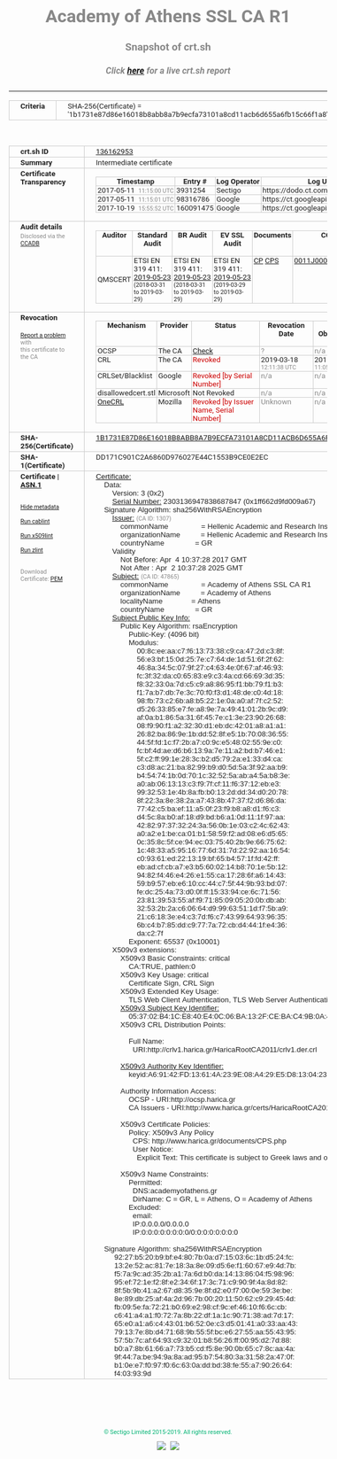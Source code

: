 # Academy of Athens SSL CA R1
### Snapshot of crt.sh
##### Click [here](https://crt.sh/?q=1B1731E87D86E16018B8ABB8A7B9ECFA73101A8CD11ACB6D655A6FB15C66F1A8) for a live crt.sh report

---
<!DOCTYPE HTML PUBLIC "-//W3C//DTD HTML 4.0 Transitional//EN">
<HTML>
<HEAD>
  <META http-equiv="Content-Type" content="text/html; charset=UTF-8">
  <TITLE>crt.sh | 1b1731e87d86e16018b8abb8a7b9ecfa73101a8cd11acb6d655a6fb15c66f1a8</TITLE>
  <META name="description" content="Free CT Log Certificate Search Tool from Sectigo (formerly Comodo CA)">
  <META name="keywords" content="crt.sh, CT, Certificate Transparency, Certificate Search, SSL Certificate, Sectigo, Comodo CA">
  <LINK href="//fonts.googleapis.com/css?family=Roboto+Mono|Roboto:400,400i,700,700i" rel="stylesheet">
  <STYLE type="text/css">
    a {
      white-space: nowrap;
    }
    body {
      color: #888888;
      font: 12pt Roboto, sans-serif;
      padding-top: 10px;
      text-align: center
    }
    form {
      margin: 0px
    }
    span {
      border-radius: 10px
    }
    span.heading {
      color: #888888;
      font: 12pt Roboto, sans-serif
    }
    span.title {
      background-color: #00B373;
      color: #FFFFFF;
      font: bold 18pt Roboto, sans-serif;
      padding: 0px 5px
    }
    span.text {
      color: #888888;
      font: 10pt Roboto, sans-serif
    }
    span.whiteongrey {
      background-color: #D9D9D6;
      color: #FFFFFF;
      font: bold 18pt Roboto, sans-serif;
      padding: 0px 5px
    }
    table {
      border-collapse: collapse;
      color: #222222;
      font: 10pt Roboto, sans-serif;
      margin-left: auto;
      margin-right: auto
    }
    table.options {
      border: none;
      margin-left: 10px
    }
    td, th {
      border: 1px solid #CCCCCC;
      padding: 0px 2px;
      text-align: left;
      vertical-align: top
    }
    td.outer, th.outer {
      border: 1px solid #CCCCCC;
      padding: 2px 20px;
      text-align: left
    }
    th.heading {
      color: #888888;
      font: bold italic 12pt Roboto, sans-serif;
      padding: 20px 0px 0px;
      text-align: center
    }
    th.options, td.options {
      border: none;
      vertical-align: middle
    }
    td.text {
      font: 10pt "Roboto Mono", sans-serif;
      padding: 2px 20px
    }
    td.heading {
      border: none;
      color: #888888;
      font: 12pt Roboto, sans-serif;
      padding-top: 20px;
      text-align: center
    }
    table.lint td, th {
      text-align: center
    }
    .button {
      background-color: #00B373;
      border-radius: 10px;
      color: #FFFFFF;
      font: bold 13pt Roboto, sans-serif
    }
    .copyright {
      font: 8pt Roboto, sans-serif;
      color: #00B373
    }
    .input {
      border: 1px solid #888888;
      font-weight: bold;
      text-align: center
    }
    .small {
      font: 8pt Roboto, sans-serif;
      color: #888888
    }
    .error {
      background-color: #FFDFDF;
      color: #CC0000;
      font-weight: bold
    }
    .fatal {
      background-color: #0000AA;
      color: #FFFFFF;
      font-weight: bold
    }
    .notice {
      background-color: #FFFFDF;
      color: #606000
    }
    .warning {
      background-color: #FFEFDF;
      color: #DF6000
    }
  </STYLE>
</HEAD>
<BODY>

<TABLE>
  <TR>
    <TH class="outer">Criteria</TH>
    <TD class="outer">SHA-256(Certificate) = '1b1731e87d86e16018b8abb8a7b9ecfa73101a8cd11acb6d655a6fb15c66f1a8'</TD>
  </TR>
</TABLE>
<BR>
<TABLE>
  <TR>
    <TH class="outer">crt.sh ID</TH>
    <TD class="outer"><A href="?id=136162953">136162953</A></TD>
  </TR>
  <TR>
    <TH class="outer">Summary</TH>
    <TD class="outer">Intermediate certificate</TD>
  </TR>
  <TR>
    <TH class="outer">Certificate<BR>Transparency</TH>
    <TD class="outer">
<TABLE class="options" style="margin-left:0px">
  <TR>
    <TH>Timestamp</TH>
    <TH>Entry #</TH>
    <TH>Log Operator</TH>
    <TH>Log URL</TH>
  </TR>
  <TR>
    <TD>2017-05-11&nbsp; <FONT class="small">11:15:00 UTC</FONT></TD>
    <TD>3931254</TD>
    <TD>Sectigo</TD>
    <TD>https://dodo.ct.comodo.com</TD>
  </TR>
  <TR>
    <TD>2017-05-11&nbsp; <FONT class="small">11:15:01 UTC</FONT></TD>
    <TD>98316786</TD>
    <TD>Google</TD>
    <TD>https://ct.googleapis.com/rocketeer</TD>
  </TR>
  <TR>
    <TD>2017-10-19&nbsp; <FONT class="small">15:55:52 UTC</FONT></TD>
    <TD>160091475</TD>
    <TD>Google</TD>
    <TD>https://ct.googleapis.com/pilot</TD>
  </TR>
</TABLE>
    </TD>
  </TR>
  <TR>
    <TH class="outer">Audit details<BR>
      <DIV class="small" style="padding-top:3px">Disclosed via the
        <A href="//ccadb-public.secure.force.com/mozilla/PublicAllIntermediateCerts" target="_blank">CCADB</A></DIV>
    </TH>
    <TD class="outer">
<TABLE class="options" style="margin-left:0px">
  <TR>
    <TH>Auditor</TH>
    <TH>Standard Audit</TH>
    <TH>BR Audit</TH>
    <TH>EV SSL Audit</TH>
    <TH>Documents</TH>
    <TH>CCADB</TH>
    <TH>Root Owner / Certificate</TH>
  </TR>
  <TR>
    <TD style="vertical-align:middle">QMSCERT</TD>
    <TD>ETSI EN 319 411:
      <A href="https://repo.harica.gr/documents/HARICA-AUDIT_ATTESTATION_W_ANNEX_290617-7-R2-AA-text.pdf" target="_blank">2019-05-23</A>
      <BR><FONT style="font-size:8pt">(2018-03-31 to 2019-03-29)</FONT></TD>
    <TD>ETSI EN 319 411:
      <A href="https://repo.harica.gr/documents/HARICA-AUDIT_ATTESTATION_W_ANNEX_290617-7-R2-AA-text.pdf" target="_blank">2019-05-23</A>
      <BR><FONT style="font-size:8pt">(2018-03-31 to 2019-03-29)</FONT></TD>
    <TD>ETSI EN 319 411:
      <A href="https://www.qmscert.com/share/HARICA-AUDIT_ATTESTATION_W_ANNEX_290617-7-R2-AA.pdf" target="_blank">2019-05-23</A>
      <BR><FONT style="font-size:8pt">(2019-03-29 to 2019-03-29)</FONT></TD>
    <TD>
      <A href="https://repo.harica.gr/documents/CPS-EN.pdf" target="blank">CP</A>
      <A href="https://repo.harica.gr/documents/CPS-EN.pdf" target="blank">CPS</A>
    </TD>
    <TD><A href="//ccadb.force.com/0011J00001K39DVQAZ" target="_blank">0011J00001K39DVQAZ</A></TD>
    <TD><A href="/?id=1877101">HARICA</A></TD>
  </TR>
</TABLE>
    </TD>
  </TR>
  <TR>
    <TH class="outer">Revocation<BR><BR>
      <DIV class="small" style="padding-top:3px"><A href="?id=136162953&opt=problemreporting">Report a problem</A> with<BR>this certificate to the CA</DIV></TH>
    <TD class="outer">
      <TABLE class="options" style="margin-left:0px">
        <TR>
          <TH>Mechanism</TH>
          <TH>Provider</TH>
          <TH>Status</TH>
          <TH>Revocation Date</TH>
          <TH>Last Observed in CRL</TH>
          <TH>Last Checked <SPAN style="color:#CC0000;vertical-align:middle;font-size:70%;font-weight:normal">(Error)</SPAN></TH>
        </TR>
        <TR>
          <TD>OCSP</TD>
          <TD>The CA</TD>
          <TD><A href="?id=136162953&opt=ocsp">Check</A></TD>
          <TD><SPAN style="color:#888888">?</SPAN></TD>
          <TD><SPAN style="color:#888888">n/a</SPAN></TD>
          <TD><SPAN style="color:#888888">?</SPAN></TD>
        </TR>
        <TR>
          <TD>CRL</TD>
          <TD>The CA</TD>
          <TD><SPAN style="color:#CC0000">Revoked</SPAN></TD><TD>2019-03-18&nbsp; <FONT class="small">12:11:38 UTC</FONT></TD><TD>2019-05-06&nbsp; <FONT class="small">11:05:20 UTC</FONT></TD><TD>2019-12-04&nbsp; <FONT class="small">19:11:39 UTC</FONT></TD>
        </TR>
        <TR>
          <TD>CRLSet/Blacklist</TD>
          <TD>Google</TD>
          <TD><SPAN style="color:#CC0000">Revoked [by Serial Number]</SPAN></TD>
          <TD><SPAN style="color:#888888">n/a</SPAN></TD>
          <TD><SPAN style="color:#888888">n/a</SPAN></TD>
          <TD><SPAN style="color:#888888">n/a</SPAN></TD>
        </TR>
        <TR>
          <TD>disallowedcert.stl</TD>
          <TD>Microsoft</TD>
          <TD>Not Revoked</TD>
          <TD><SPAN style="color:#888888">n/a</SPAN></TD>
          <TD><SPAN style="color:#888888">n/a</SPAN></TD>
          <TD><SPAN style="color:#888888">n/a</SPAN></TD>
        </TR>
        <TR>
          <TD><A href="/mozilla-onecrl" target="_blank">OneCRL</A></TD>
          <TD>Mozilla</TD>
          <TD><SPAN style="color:#CC0000">Revoked [by Issuer Name, Serial Number]</SPAN></TD><TD><SPAN style="color:#888888">Unknown</SPAN></TD>
          <TD><SPAN style="color:#888888">n/a</SPAN></TD>
          <TD><SPAN style="color:#888888">n/a</SPAN></TD>
        </TR>
      </TABLE>
    </TD>
  </TR>
  <TR>
    <TH class="outer">SHA-256(Certificate)</TH>
    <TD class="outer"><A href="//censys.io/certificates/1b1731e87d86e16018b8abb8a7b9ecfa73101a8cd11acb6d655a6fb15c66f1a8">1B1731E87D86E16018B8ABB8A7B9ECFA73101A8CD11ACB6D655A6FB15C66F1A8</A></TD>
  </TR>
  <TR>
    <TH class="outer">SHA-1(Certificate)</TH>
    <TD class="outer">DD171C901C2A6860D976027E44C1553B9CE0E2EC</TD>
  </TR>
  <TR>
    <TH class="outer">Certificate | <A href="?asn1=136162953">ASN.1</A>
      <SPAN class="small"><BR>
      <BR><BR><A href="?id=136162953&opt=nometadata">Hide metadata</A>
      <BR><BR><A href="?id=136162953&opt=cablint">Run cablint</A>
      <BR><BR><A href="?id=136162953&opt=x509lint">Run x509lint</A>
      <BR><BR><A href="?id=136162953&opt=zlint">Run zlint</A>
      <BR><BR><BR>Download Certificate: <A href="?d=136162953">PEM</A>
      </SPAN>
    </TH>
    <TD class="text"><A href="?d=136162953">Certificate:</A><BR>&nbsp;&nbsp;&nbsp;&nbsp;Data:<BR>&nbsp;&nbsp;&nbsp;&nbsp;&nbsp;&nbsp;&nbsp;&nbsp;Version:&nbsp;3&nbsp;(0x2)<BR>&nbsp;&nbsp;&nbsp;&nbsp;&nbsp;&nbsp;&nbsp;&nbsp;<A href="?serial=1ff662d9fd009a67">Serial&nbsp;Number:</A>&nbsp;2303136947838687847&nbsp;(0x1ff662d9fd009a67)<BR>&nbsp;&nbsp;&nbsp;&nbsp;Signature&nbsp;Algorithm:&nbsp;sha256WithRSAEncryption<BR>&nbsp;&nbsp;&nbsp;&nbsp;&nbsp;&nbsp;&nbsp;&nbsp;<A href="?caid=1307">Issuer:</A> <SPAN class="small">(CA ID: 1307)</SPAN><BR>&nbsp;&nbsp;&nbsp;&nbsp;&nbsp;&nbsp;&nbsp;&nbsp;&nbsp;&nbsp;&nbsp;&nbsp;commonName&nbsp;&nbsp;&nbsp;&nbsp;&nbsp;&nbsp;&nbsp;&nbsp;&nbsp;&nbsp;&nbsp;&nbsp;&nbsp;&nbsp;&nbsp;&nbsp;=&nbsp;Hellenic&nbsp;Academic&nbsp;and&nbsp;Research&nbsp;Institutions&nbsp;RootCA&nbsp;2011<BR>&nbsp;&nbsp;&nbsp;&nbsp;&nbsp;&nbsp;&nbsp;&nbsp;&nbsp;&nbsp;&nbsp;&nbsp;organizationName&nbsp;&nbsp;&nbsp;&nbsp;&nbsp;&nbsp;&nbsp;&nbsp;&nbsp;&nbsp;=&nbsp;Hellenic&nbsp;Academic&nbsp;and&nbsp;Research&nbsp;Institutions&nbsp;Cert.&nbsp;Authority<BR>&nbsp;&nbsp;&nbsp;&nbsp;&nbsp;&nbsp;&nbsp;&nbsp;&nbsp;&nbsp;&nbsp;&nbsp;countryName&nbsp;&nbsp;&nbsp;&nbsp;&nbsp;&nbsp;&nbsp;&nbsp;&nbsp;&nbsp;&nbsp;&nbsp;&nbsp;&nbsp;&nbsp;=&nbsp;GR<BR>&nbsp;&nbsp;&nbsp;&nbsp;&nbsp;&nbsp;&nbsp;&nbsp;Validity<BR>&nbsp;&nbsp;&nbsp;&nbsp;&nbsp;&nbsp;&nbsp;&nbsp;&nbsp;&nbsp;&nbsp;&nbsp;Not&nbsp;Before:&nbsp;Apr&nbsp;&nbsp;4&nbsp;10:37:28&nbsp;2017&nbsp;GMT<BR>&nbsp;&nbsp;&nbsp;&nbsp;&nbsp;&nbsp;&nbsp;&nbsp;&nbsp;&nbsp;&nbsp;&nbsp;Not&nbsp;After&nbsp;:&nbsp;Apr&nbsp;&nbsp;2&nbsp;10:37:28&nbsp;2025&nbsp;GMT<BR>&nbsp;&nbsp;&nbsp;&nbsp;&nbsp;&nbsp;&nbsp;&nbsp;<A href="?caid=47865">Subject:</A> <SPAN class="small">(CA ID: 47865)</SPAN><BR>&nbsp;&nbsp;&nbsp;&nbsp;&nbsp;&nbsp;&nbsp;&nbsp;&nbsp;&nbsp;&nbsp;&nbsp;commonName&nbsp;&nbsp;&nbsp;&nbsp;&nbsp;&nbsp;&nbsp;&nbsp;&nbsp;&nbsp;&nbsp;&nbsp;&nbsp;&nbsp;&nbsp;&nbsp;=&nbsp;Academy&nbsp;of&nbsp;Athens&nbsp;SSL&nbsp;CA&nbsp;R1<BR>&nbsp;&nbsp;&nbsp;&nbsp;&nbsp;&nbsp;&nbsp;&nbsp;&nbsp;&nbsp;&nbsp;&nbsp;organizationName&nbsp;&nbsp;&nbsp;&nbsp;&nbsp;&nbsp;&nbsp;&nbsp;&nbsp;&nbsp;=&nbsp;Academy&nbsp;of&nbsp;Athens<BR>&nbsp;&nbsp;&nbsp;&nbsp;&nbsp;&nbsp;&nbsp;&nbsp;&nbsp;&nbsp;&nbsp;&nbsp;localityName&nbsp;&nbsp;&nbsp;&nbsp;&nbsp;&nbsp;&nbsp;&nbsp;&nbsp;&nbsp;&nbsp;&nbsp;&nbsp;&nbsp;=&nbsp;Athens<BR>&nbsp;&nbsp;&nbsp;&nbsp;&nbsp;&nbsp;&nbsp;&nbsp;&nbsp;&nbsp;&nbsp;&nbsp;countryName&nbsp;&nbsp;&nbsp;&nbsp;&nbsp;&nbsp;&nbsp;&nbsp;&nbsp;&nbsp;&nbsp;&nbsp;&nbsp;&nbsp;&nbsp;=&nbsp;GR<BR>&nbsp;&nbsp;&nbsp;&nbsp;&nbsp;&nbsp;&nbsp;&nbsp;<A href="?spkisha256=1a9a953d932901e4471525551631b54a734be53cc3c216988efd9fceedc2fcf0">Subject&nbsp;Public&nbsp;Key&nbsp;Info:</A><BR>&nbsp;&nbsp;&nbsp;&nbsp;&nbsp;&nbsp;&nbsp;&nbsp;&nbsp;&nbsp;&nbsp;&nbsp;Public&nbsp;Key&nbsp;Algorithm:&nbsp;rsaEncryption<BR>&nbsp;&nbsp;&nbsp;&nbsp;&nbsp;&nbsp;&nbsp;&nbsp;&nbsp;&nbsp;&nbsp;&nbsp;&nbsp;&nbsp;&nbsp;&nbsp;Public-Key:&nbsp;(4096&nbsp;bit)<BR>&nbsp;&nbsp;&nbsp;&nbsp;&nbsp;&nbsp;&nbsp;&nbsp;&nbsp;&nbsp;&nbsp;&nbsp;&nbsp;&nbsp;&nbsp;&nbsp;Modulus:<BR>&nbsp;&nbsp;&nbsp;&nbsp;&nbsp;&nbsp;&nbsp;&nbsp;&nbsp;&nbsp;&nbsp;&nbsp;&nbsp;&nbsp;&nbsp;&nbsp;&nbsp;&nbsp;&nbsp;&nbsp;00:8c:ee:aa:c7:f6:13:73:38:c9:ca:47:2d:c3:8f:<BR>&nbsp;&nbsp;&nbsp;&nbsp;&nbsp;&nbsp;&nbsp;&nbsp;&nbsp;&nbsp;&nbsp;&nbsp;&nbsp;&nbsp;&nbsp;&nbsp;&nbsp;&nbsp;&nbsp;&nbsp;56:e3:bf:15:0d:25:7e:c7:64:de:1d:51:6f:2f:62:<BR>&nbsp;&nbsp;&nbsp;&nbsp;&nbsp;&nbsp;&nbsp;&nbsp;&nbsp;&nbsp;&nbsp;&nbsp;&nbsp;&nbsp;&nbsp;&nbsp;&nbsp;&nbsp;&nbsp;&nbsp;46:8a:34:5c:07:9f:27:c4:63:4e:0f:67:af:46:93:<BR>&nbsp;&nbsp;&nbsp;&nbsp;&nbsp;&nbsp;&nbsp;&nbsp;&nbsp;&nbsp;&nbsp;&nbsp;&nbsp;&nbsp;&nbsp;&nbsp;&nbsp;&nbsp;&nbsp;&nbsp;fc:3f:32:da:c0:65:83:e9:c3:4a:cd:66:69:3d:35:<BR>&nbsp;&nbsp;&nbsp;&nbsp;&nbsp;&nbsp;&nbsp;&nbsp;&nbsp;&nbsp;&nbsp;&nbsp;&nbsp;&nbsp;&nbsp;&nbsp;&nbsp;&nbsp;&nbsp;&nbsp;f8:32:33:0a:7d:c5:c9:a8:86:95:f1:bb:79:f1:b3:<BR>&nbsp;&nbsp;&nbsp;&nbsp;&nbsp;&nbsp;&nbsp;&nbsp;&nbsp;&nbsp;&nbsp;&nbsp;&nbsp;&nbsp;&nbsp;&nbsp;&nbsp;&nbsp;&nbsp;&nbsp;f1:7a:b7:db:7e:3c:70:f0:f3:d1:48:de:c0:4d:18:<BR>&nbsp;&nbsp;&nbsp;&nbsp;&nbsp;&nbsp;&nbsp;&nbsp;&nbsp;&nbsp;&nbsp;&nbsp;&nbsp;&nbsp;&nbsp;&nbsp;&nbsp;&nbsp;&nbsp;&nbsp;98:fb:73:c2:6b:a8:b5:22:1e:0a:a0:af:7f:c2:52:<BR>&nbsp;&nbsp;&nbsp;&nbsp;&nbsp;&nbsp;&nbsp;&nbsp;&nbsp;&nbsp;&nbsp;&nbsp;&nbsp;&nbsp;&nbsp;&nbsp;&nbsp;&nbsp;&nbsp;&nbsp;d5:26:33:85:e7:fe:a8:9e:7a:49:41:01:2b:9c:d9:<BR>&nbsp;&nbsp;&nbsp;&nbsp;&nbsp;&nbsp;&nbsp;&nbsp;&nbsp;&nbsp;&nbsp;&nbsp;&nbsp;&nbsp;&nbsp;&nbsp;&nbsp;&nbsp;&nbsp;&nbsp;af:0a:b1:86:5a:31:6f:45:7e:c1:3e:23:90:26:68:<BR>&nbsp;&nbsp;&nbsp;&nbsp;&nbsp;&nbsp;&nbsp;&nbsp;&nbsp;&nbsp;&nbsp;&nbsp;&nbsp;&nbsp;&nbsp;&nbsp;&nbsp;&nbsp;&nbsp;&nbsp;08:f9:90:f1:a2:32:30:d1:eb:dc:42:01:a8:a1:a1:<BR>&nbsp;&nbsp;&nbsp;&nbsp;&nbsp;&nbsp;&nbsp;&nbsp;&nbsp;&nbsp;&nbsp;&nbsp;&nbsp;&nbsp;&nbsp;&nbsp;&nbsp;&nbsp;&nbsp;&nbsp;26:82:ba:86:9e:1b:dd:52:8f:e5:1b:70:08:36:55:<BR>&nbsp;&nbsp;&nbsp;&nbsp;&nbsp;&nbsp;&nbsp;&nbsp;&nbsp;&nbsp;&nbsp;&nbsp;&nbsp;&nbsp;&nbsp;&nbsp;&nbsp;&nbsp;&nbsp;&nbsp;44:5f:fd:1c:f7:2b:a7:c0:9c:e5:48:02:55:9e:c0:<BR>&nbsp;&nbsp;&nbsp;&nbsp;&nbsp;&nbsp;&nbsp;&nbsp;&nbsp;&nbsp;&nbsp;&nbsp;&nbsp;&nbsp;&nbsp;&nbsp;&nbsp;&nbsp;&nbsp;&nbsp;fc:bf:4d:ae:d6:b6:13:9a:7e:11:a2:bd:b7:46:e1:<BR>&nbsp;&nbsp;&nbsp;&nbsp;&nbsp;&nbsp;&nbsp;&nbsp;&nbsp;&nbsp;&nbsp;&nbsp;&nbsp;&nbsp;&nbsp;&nbsp;&nbsp;&nbsp;&nbsp;&nbsp;5f:c2:ff:99:1e:28:3c:b2:d5:79:2a:e1:33:d4:ca:<BR>&nbsp;&nbsp;&nbsp;&nbsp;&nbsp;&nbsp;&nbsp;&nbsp;&nbsp;&nbsp;&nbsp;&nbsp;&nbsp;&nbsp;&nbsp;&nbsp;&nbsp;&nbsp;&nbsp;&nbsp;c3:d8:ac:21:ba:82:99:b9:d0:5d:5a:3f:92:aa:b9:<BR>&nbsp;&nbsp;&nbsp;&nbsp;&nbsp;&nbsp;&nbsp;&nbsp;&nbsp;&nbsp;&nbsp;&nbsp;&nbsp;&nbsp;&nbsp;&nbsp;&nbsp;&nbsp;&nbsp;&nbsp;b4:54:74:1b:0d:70:1c:32:52:5a:ab:a4:5a:b8:3e:<BR>&nbsp;&nbsp;&nbsp;&nbsp;&nbsp;&nbsp;&nbsp;&nbsp;&nbsp;&nbsp;&nbsp;&nbsp;&nbsp;&nbsp;&nbsp;&nbsp;&nbsp;&nbsp;&nbsp;&nbsp;a0:ab:06:13:13:c3:f9:7f:cf:11:f6:37:12:eb:e3:<BR>&nbsp;&nbsp;&nbsp;&nbsp;&nbsp;&nbsp;&nbsp;&nbsp;&nbsp;&nbsp;&nbsp;&nbsp;&nbsp;&nbsp;&nbsp;&nbsp;&nbsp;&nbsp;&nbsp;&nbsp;99:32:53:1e:4b:8a:fb:b0:13:2d:dd:34:d0:20:78:<BR>&nbsp;&nbsp;&nbsp;&nbsp;&nbsp;&nbsp;&nbsp;&nbsp;&nbsp;&nbsp;&nbsp;&nbsp;&nbsp;&nbsp;&nbsp;&nbsp;&nbsp;&nbsp;&nbsp;&nbsp;8f:22:3a:8e:38:2a:a7:43:8b:47:37:f2:d6:86:da:<BR>&nbsp;&nbsp;&nbsp;&nbsp;&nbsp;&nbsp;&nbsp;&nbsp;&nbsp;&nbsp;&nbsp;&nbsp;&nbsp;&nbsp;&nbsp;&nbsp;&nbsp;&nbsp;&nbsp;&nbsp;77:42:c5:ba:ef:11:a5:0f:23:f9:b8:a8:d1:f6:c3:<BR>&nbsp;&nbsp;&nbsp;&nbsp;&nbsp;&nbsp;&nbsp;&nbsp;&nbsp;&nbsp;&nbsp;&nbsp;&nbsp;&nbsp;&nbsp;&nbsp;&nbsp;&nbsp;&nbsp;&nbsp;d4:5c:8a:b0:af:18:d9:bd:b6:a1:0d:11:1f:97:aa:<BR>&nbsp;&nbsp;&nbsp;&nbsp;&nbsp;&nbsp;&nbsp;&nbsp;&nbsp;&nbsp;&nbsp;&nbsp;&nbsp;&nbsp;&nbsp;&nbsp;&nbsp;&nbsp;&nbsp;&nbsp;42:82:97:37:32:24:3a:56:0b:1e:03:c2:4c:62:43:<BR>&nbsp;&nbsp;&nbsp;&nbsp;&nbsp;&nbsp;&nbsp;&nbsp;&nbsp;&nbsp;&nbsp;&nbsp;&nbsp;&nbsp;&nbsp;&nbsp;&nbsp;&nbsp;&nbsp;&nbsp;a0:a2:e1:be:ca:01:b1:58:59:f2:ad:08:e6:d5:65:<BR>&nbsp;&nbsp;&nbsp;&nbsp;&nbsp;&nbsp;&nbsp;&nbsp;&nbsp;&nbsp;&nbsp;&nbsp;&nbsp;&nbsp;&nbsp;&nbsp;&nbsp;&nbsp;&nbsp;&nbsp;0c:35:8c:5f:ce:94:ec:03:75:40:2b:9e:66:75:62:<BR>&nbsp;&nbsp;&nbsp;&nbsp;&nbsp;&nbsp;&nbsp;&nbsp;&nbsp;&nbsp;&nbsp;&nbsp;&nbsp;&nbsp;&nbsp;&nbsp;&nbsp;&nbsp;&nbsp;&nbsp;1c:48:33:a5:95:16:77:6d:31:7d:22:92:aa:16:54:<BR>&nbsp;&nbsp;&nbsp;&nbsp;&nbsp;&nbsp;&nbsp;&nbsp;&nbsp;&nbsp;&nbsp;&nbsp;&nbsp;&nbsp;&nbsp;&nbsp;&nbsp;&nbsp;&nbsp;&nbsp;c0:93:61:ed:22:13:19:bf:65:b4:57:1f:fd:42:ff:<BR>&nbsp;&nbsp;&nbsp;&nbsp;&nbsp;&nbsp;&nbsp;&nbsp;&nbsp;&nbsp;&nbsp;&nbsp;&nbsp;&nbsp;&nbsp;&nbsp;&nbsp;&nbsp;&nbsp;&nbsp;eb:ad:cf:cb:a7:e3:b5:60:02:14:b8:70:1e:5b:12:<BR>&nbsp;&nbsp;&nbsp;&nbsp;&nbsp;&nbsp;&nbsp;&nbsp;&nbsp;&nbsp;&nbsp;&nbsp;&nbsp;&nbsp;&nbsp;&nbsp;&nbsp;&nbsp;&nbsp;&nbsp;94:82:f4:46:e4:26:e1:55:ca:17:28:6f:a6:14:43:<BR>&nbsp;&nbsp;&nbsp;&nbsp;&nbsp;&nbsp;&nbsp;&nbsp;&nbsp;&nbsp;&nbsp;&nbsp;&nbsp;&nbsp;&nbsp;&nbsp;&nbsp;&nbsp;&nbsp;&nbsp;59:b9:57:eb:e6:10:cc:44:c7:5f:44:9b:93:bd:07:<BR>&nbsp;&nbsp;&nbsp;&nbsp;&nbsp;&nbsp;&nbsp;&nbsp;&nbsp;&nbsp;&nbsp;&nbsp;&nbsp;&nbsp;&nbsp;&nbsp;&nbsp;&nbsp;&nbsp;&nbsp;fe:dc:25:4a:73:d0:0f:ff:15:33:94:ce:6c:71:56:<BR>&nbsp;&nbsp;&nbsp;&nbsp;&nbsp;&nbsp;&nbsp;&nbsp;&nbsp;&nbsp;&nbsp;&nbsp;&nbsp;&nbsp;&nbsp;&nbsp;&nbsp;&nbsp;&nbsp;&nbsp;23:81:39:53:55:af:f9:71:85:09:05:20:0b:db:ab:<BR>&nbsp;&nbsp;&nbsp;&nbsp;&nbsp;&nbsp;&nbsp;&nbsp;&nbsp;&nbsp;&nbsp;&nbsp;&nbsp;&nbsp;&nbsp;&nbsp;&nbsp;&nbsp;&nbsp;&nbsp;32:53:2b:2a:c6:06:64:d9:99:63:51:1d:f7:5b:a9:<BR>&nbsp;&nbsp;&nbsp;&nbsp;&nbsp;&nbsp;&nbsp;&nbsp;&nbsp;&nbsp;&nbsp;&nbsp;&nbsp;&nbsp;&nbsp;&nbsp;&nbsp;&nbsp;&nbsp;&nbsp;21:c6:18:3e:e4:c3:7d:f6:c7:43:99:64:93:96:35:<BR>&nbsp;&nbsp;&nbsp;&nbsp;&nbsp;&nbsp;&nbsp;&nbsp;&nbsp;&nbsp;&nbsp;&nbsp;&nbsp;&nbsp;&nbsp;&nbsp;&nbsp;&nbsp;&nbsp;&nbsp;6b:c4:b7:85:dd:c9:77:7a:72:cb:d4:44:1f:e4:36:<BR>&nbsp;&nbsp;&nbsp;&nbsp;&nbsp;&nbsp;&nbsp;&nbsp;&nbsp;&nbsp;&nbsp;&nbsp;&nbsp;&nbsp;&nbsp;&nbsp;&nbsp;&nbsp;&nbsp;&nbsp;da:c2:7f<BR>&nbsp;&nbsp;&nbsp;&nbsp;&nbsp;&nbsp;&nbsp;&nbsp;&nbsp;&nbsp;&nbsp;&nbsp;&nbsp;&nbsp;&nbsp;&nbsp;Exponent:&nbsp;65537&nbsp;(0x10001)<BR>&nbsp;&nbsp;&nbsp;&nbsp;&nbsp;&nbsp;&nbsp;&nbsp;X509v3&nbsp;extensions:<BR>&nbsp;&nbsp;&nbsp;&nbsp;&nbsp;&nbsp;&nbsp;&nbsp;&nbsp;&nbsp;&nbsp;&nbsp;X509v3&nbsp;Basic&nbsp;Constraints:&nbsp;critical<BR>&nbsp;&nbsp;&nbsp;&nbsp;&nbsp;&nbsp;&nbsp;&nbsp;&nbsp;&nbsp;&nbsp;&nbsp;&nbsp;&nbsp;&nbsp;&nbsp;CA:TRUE,&nbsp;pathlen:0<BR>&nbsp;&nbsp;&nbsp;&nbsp;&nbsp;&nbsp;&nbsp;&nbsp;&nbsp;&nbsp;&nbsp;&nbsp;X509v3&nbsp;Key&nbsp;Usage:&nbsp;critical<BR>&nbsp;&nbsp;&nbsp;&nbsp;&nbsp;&nbsp;&nbsp;&nbsp;&nbsp;&nbsp;&nbsp;&nbsp;&nbsp;&nbsp;&nbsp;&nbsp;Certificate&nbsp;Sign,&nbsp;CRL&nbsp;Sign<BR>&nbsp;&nbsp;&nbsp;&nbsp;&nbsp;&nbsp;&nbsp;&nbsp;&nbsp;&nbsp;&nbsp;&nbsp;X509v3&nbsp;Extended&nbsp;Key&nbsp;Usage:&nbsp;<BR>&nbsp;&nbsp;&nbsp;&nbsp;&nbsp;&nbsp;&nbsp;&nbsp;&nbsp;&nbsp;&nbsp;&nbsp;&nbsp;&nbsp;&nbsp;&nbsp;TLS&nbsp;Web&nbsp;Client&nbsp;Authentication,&nbsp;TLS&nbsp;Web&nbsp;Server&nbsp;Authentication<BR>&nbsp;&nbsp;&nbsp;&nbsp;&nbsp;&nbsp;&nbsp;&nbsp;&nbsp;&nbsp;&nbsp;&nbsp;<A href="?ski=053702b41ce840e40c06ba132fcebac49b0a4882">X509v3&nbsp;Subject&nbsp;Key&nbsp;Identifier:</A><BR>&nbsp;&nbsp;&nbsp;&nbsp;&nbsp;&nbsp;&nbsp;&nbsp;&nbsp;&nbsp;&nbsp;&nbsp;&nbsp;&nbsp;&nbsp;&nbsp;05:37:02:B4:1C:E8:40:E4:0C:06:BA:13:2F:CE:BA:C4:9B:0A:48:82<BR>&nbsp;&nbsp;&nbsp;&nbsp;&nbsp;&nbsp;&nbsp;&nbsp;&nbsp;&nbsp;&nbsp;&nbsp;X509v3&nbsp;CRL&nbsp;Distribution&nbsp;Points:&nbsp;<BR><BR>&nbsp;&nbsp;&nbsp;&nbsp;&nbsp;&nbsp;&nbsp;&nbsp;&nbsp;&nbsp;&nbsp;&nbsp;&nbsp;&nbsp;&nbsp;&nbsp;Full&nbsp;Name:<BR>&nbsp;&nbsp;&nbsp;&nbsp;&nbsp;&nbsp;&nbsp;&nbsp;&nbsp;&nbsp;&nbsp;&nbsp;&nbsp;&nbsp;&nbsp;&nbsp;&nbsp;&nbsp;URI:http://crlv1.harica.gr/HaricaRootCA2011/crlv1.der.crl<BR><BR>&nbsp;&nbsp;&nbsp;&nbsp;&nbsp;&nbsp;&nbsp;&nbsp;&nbsp;&nbsp;&nbsp;&nbsp;<A href="?ski=a69142fd13614a239e08a429e5d8130423ee4125">X509v3&nbsp;Authority&nbsp;Key&nbsp;Identifier:</A><BR>&nbsp;&nbsp;&nbsp;&nbsp;&nbsp;&nbsp;&nbsp;&nbsp;&nbsp;&nbsp;&nbsp;&nbsp;&nbsp;&nbsp;&nbsp;&nbsp;keyid:A6:91:42:FD:13:61:4A:23:9E:08:A4:29:E5:D8:13:04:23:EE:41:25<BR><BR>&nbsp;&nbsp;&nbsp;&nbsp;&nbsp;&nbsp;&nbsp;&nbsp;&nbsp;&nbsp;&nbsp;&nbsp;Authority&nbsp;Information&nbsp;Access:&nbsp;<BR>&nbsp;&nbsp;&nbsp;&nbsp;&nbsp;&nbsp;&nbsp;&nbsp;&nbsp;&nbsp;&nbsp;&nbsp;&nbsp;&nbsp;&nbsp;&nbsp;OCSP&nbsp;-&nbsp;URI:http://ocsp.harica.gr<BR>&nbsp;&nbsp;&nbsp;&nbsp;&nbsp;&nbsp;&nbsp;&nbsp;&nbsp;&nbsp;&nbsp;&nbsp;&nbsp;&nbsp;&nbsp;&nbsp;CA&nbsp;Issuers&nbsp;-&nbsp;URI:http://www.harica.gr/certs/HaricaRootCA2011.crt<BR><BR>&nbsp;&nbsp;&nbsp;&nbsp;&nbsp;&nbsp;&nbsp;&nbsp;&nbsp;&nbsp;&nbsp;&nbsp;X509v3&nbsp;Certificate&nbsp;Policies:&nbsp;<BR>&nbsp;&nbsp;&nbsp;&nbsp;&nbsp;&nbsp;&nbsp;&nbsp;&nbsp;&nbsp;&nbsp;&nbsp;&nbsp;&nbsp;&nbsp;&nbsp;Policy:&nbsp;X509v3&nbsp;Any&nbsp;Policy<BR>&nbsp;&nbsp;&nbsp;&nbsp;&nbsp;&nbsp;&nbsp;&nbsp;&nbsp;&nbsp;&nbsp;&nbsp;&nbsp;&nbsp;&nbsp;&nbsp;&nbsp;&nbsp;CPS:&nbsp;http://www.harica.gr/documents/CPS.php<BR>&nbsp;&nbsp;&nbsp;&nbsp;&nbsp;&nbsp;&nbsp;&nbsp;&nbsp;&nbsp;&nbsp;&nbsp;&nbsp;&nbsp;&nbsp;&nbsp;&nbsp;&nbsp;User&nbsp;Notice:<BR>&nbsp;&nbsp;&nbsp;&nbsp;&nbsp;&nbsp;&nbsp;&nbsp;&nbsp;&nbsp;&nbsp;&nbsp;&nbsp;&nbsp;&nbsp;&nbsp;&nbsp;&nbsp;&nbsp;&nbsp;Explicit&nbsp;Text:&nbsp;This&nbsp;certificate&nbsp;is&nbsp;subject&nbsp;to&nbsp;Greek&nbsp;laws&nbsp;and&nbsp;our&nbsp;CPS.<BR><BR>&nbsp;&nbsp;&nbsp;&nbsp;&nbsp;&nbsp;&nbsp;&nbsp;&nbsp;&nbsp;&nbsp;&nbsp;X509v3&nbsp;Name&nbsp;Constraints:&nbsp;<BR>&nbsp;&nbsp;&nbsp;&nbsp;&nbsp;&nbsp;&nbsp;&nbsp;&nbsp;&nbsp;&nbsp;&nbsp;&nbsp;&nbsp;&nbsp;&nbsp;Permitted:<BR>&nbsp;&nbsp;&nbsp;&nbsp;&nbsp;&nbsp;&nbsp;&nbsp;&nbsp;&nbsp;&nbsp;&nbsp;&nbsp;&nbsp;&nbsp;&nbsp;&nbsp;&nbsp;DNS:academyofathens.gr<BR>&nbsp;&nbsp;&nbsp;&nbsp;&nbsp;&nbsp;&nbsp;&nbsp;&nbsp;&nbsp;&nbsp;&nbsp;&nbsp;&nbsp;&nbsp;&nbsp;&nbsp;&nbsp;DirName:&nbsp;C&nbsp;=&nbsp;GR,&nbsp;L&nbsp;=&nbsp;Athens,&nbsp;O&nbsp;=&nbsp;Academy&nbsp;of&nbsp;Athens<BR>&nbsp;&nbsp;&nbsp;&nbsp;&nbsp;&nbsp;&nbsp;&nbsp;&nbsp;&nbsp;&nbsp;&nbsp;&nbsp;&nbsp;&nbsp;&nbsp;Excluded:<BR>&nbsp;&nbsp;&nbsp;&nbsp;&nbsp;&nbsp;&nbsp;&nbsp;&nbsp;&nbsp;&nbsp;&nbsp;&nbsp;&nbsp;&nbsp;&nbsp;&nbsp;&nbsp;email:<BR>&nbsp;&nbsp;&nbsp;&nbsp;&nbsp;&nbsp;&nbsp;&nbsp;&nbsp;&nbsp;&nbsp;&nbsp;&nbsp;&nbsp;&nbsp;&nbsp;&nbsp;&nbsp;IP:0.0.0.0/0.0.0.0<BR>&nbsp;&nbsp;&nbsp;&nbsp;&nbsp;&nbsp;&nbsp;&nbsp;&nbsp;&nbsp;&nbsp;&nbsp;&nbsp;&nbsp;&nbsp;&nbsp;&nbsp;&nbsp;IP:0:0:0:0:0:0:0:0/0:0:0:0:0:0:0:0<BR><BR>&nbsp;&nbsp;&nbsp;&nbsp;Signature&nbsp;Algorithm:&nbsp;sha256WithRSAEncryption<BR>&nbsp;&nbsp;&nbsp;&nbsp;&nbsp;&nbsp;&nbsp;&nbsp;&nbsp;92:27:b5:20:b9:bf:e4:80:7b:0a:d7:15:03:6c:1b:d5:24:fc:<BR>&nbsp;&nbsp;&nbsp;&nbsp;&nbsp;&nbsp;&nbsp;&nbsp;&nbsp;13:2e:52:ac:81:7e:18:3a:8e:09:d5:6e:f1:60:67:e9:4d:7b:<BR>&nbsp;&nbsp;&nbsp;&nbsp;&nbsp;&nbsp;&nbsp;&nbsp;&nbsp;f5:7a:9c:ad:35:2b:a1:7a:6d:b0:da:14:13:86:04:f5:98:96:<BR>&nbsp;&nbsp;&nbsp;&nbsp;&nbsp;&nbsp;&nbsp;&nbsp;&nbsp;95:ef:72:1e:f2:8f:e2:34:6f:17:3c:71:c9:90:9f:4a:8d:82:<BR>&nbsp;&nbsp;&nbsp;&nbsp;&nbsp;&nbsp;&nbsp;&nbsp;&nbsp;8f:5b:9b:41:a2:67:d8:35:9e:8f:d2:e0:f7:00:0e:59:3e:be:<BR>&nbsp;&nbsp;&nbsp;&nbsp;&nbsp;&nbsp;&nbsp;&nbsp;&nbsp;8e:89:db:25:af:4a:2d:96:7b:00:20:11:50:62:c9:29:45:4d:<BR>&nbsp;&nbsp;&nbsp;&nbsp;&nbsp;&nbsp;&nbsp;&nbsp;&nbsp;fb:09:5e:fa:72:21:b0:69:e2:98:cf:9c:ef:46:10:f6:6c:cb:<BR>&nbsp;&nbsp;&nbsp;&nbsp;&nbsp;&nbsp;&nbsp;&nbsp;&nbsp;c6:41:a4:a1:f0:72:7a:8b:22:df:1a:1c:90:71:38:ad:7d:17:<BR>&nbsp;&nbsp;&nbsp;&nbsp;&nbsp;&nbsp;&nbsp;&nbsp;&nbsp;65:e0:a1:a6:c4:43:01:b6:52:0e:c3:d5:01:41:a0:33:aa:43:<BR>&nbsp;&nbsp;&nbsp;&nbsp;&nbsp;&nbsp;&nbsp;&nbsp;&nbsp;79:13:7e:8b:d4:71:68:9b:55:5f:bc:e6:27:55:aa:55:43:95:<BR>&nbsp;&nbsp;&nbsp;&nbsp;&nbsp;&nbsp;&nbsp;&nbsp;&nbsp;57:5b:7c:af:64:93:c9:32:01:b8:56:26:ff:00:95:d2:7d:88:<BR>&nbsp;&nbsp;&nbsp;&nbsp;&nbsp;&nbsp;&nbsp;&nbsp;&nbsp;b0:a7:8b:61:66:a7:73:b5:cd:f5:8e:90:0b:65:c7:8c:aa:4a:<BR>&nbsp;&nbsp;&nbsp;&nbsp;&nbsp;&nbsp;&nbsp;&nbsp;&nbsp;9f:44:7a:be:94:9a:8a:ad:95:b7:54:80:3a:31:58:2a:47:0f:<BR>&nbsp;&nbsp;&nbsp;&nbsp;&nbsp;&nbsp;&nbsp;&nbsp;&nbsp;b1:0e:e7:f0:97:f0:6c:63:0a:dd:bd:38:fe:55:a7:90:26:64:<BR>&nbsp;&nbsp;&nbsp;&nbsp;&nbsp;&nbsp;&nbsp;&nbsp;&nbsp;f4:03:93:9d<BR>    </TD>
  </TR>
</TABLE>

  <BR><BR><BR>

  <P class="copyright">&copy; Sectigo Limited 2015-2019. All rights reserved.</P>
  <DIV>
    <A href="https://sectigo.com/"><IMG src="/sectigo_s.png"></A>
    &nbsp;<A href="https://github.com/crtsh"><IMG src="/GitHub-Mark-32px.png"></A>
  </DIV>
</BODY>
</HTML>
